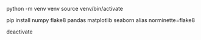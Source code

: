 python -m venv venv
source venv/bin/activate

pip install numpy flake8 pandas matplotlib seaborn
alias norminette=flake8

deactivate

